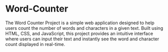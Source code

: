 # Word-Counter
The Word Counter Project is a simple web application designed to help users count the number of words and characters in a given text. Built using HTML, CSS, and JavaScript, this project provides an intuitive interface where users can input their text and instantly see the word and character count displayed in real-time.
